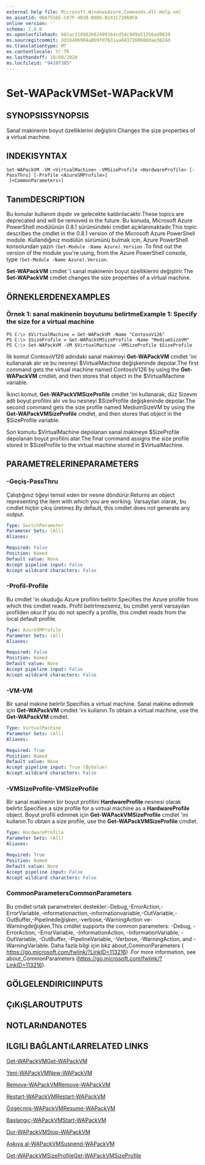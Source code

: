 ```yaml
---
external help file: Microsoft.WindowsAzure.Commands.dll-Help.xml
ms.assetid: 08A7556E-C07F-4B3B-B9D6-B241C72860FA
online version: ''
schema: 2.0.0
ms.openlocfilehash: b01ac318982b62499164cd54c9d9a51356ad9830
ms.sourcegitcommit: 3d16496984a0b9fd7631aa043726060ddae3624d
ms.translationtype: MT
ms.contentlocale: tr-TR
ms.lasthandoff: 10/08/2020
ms.locfileid: "94107385"
---
```

# <span data-ttu-id="1c783-101">Set-WAPackVM</span><span class="sxs-lookup"><span data-stu-id="1c783-101">Set-WAPackVM</span></span>

## <span data-ttu-id="1c783-102">SYNOPSIS</span><span class="sxs-lookup"><span data-stu-id="1c783-102">SYNOPSIS</span></span>
<span data-ttu-id="1c783-103">Sanal makinenin boyut özelliklerini değiştirir.</span><span class="sxs-lookup"><span data-stu-id="1c783-103">Changes the size properties of a virtual machine.</span></span>

## <span data-ttu-id="1c783-104">INDEKI</span><span class="sxs-lookup"><span data-stu-id="1c783-104">SYNTAX</span></span>

```
Set-WAPackVM -VM <VirtualMachine> -VMSizeProfile <HardwareProfile> [-PassThru] [-Profile <AzureSMProfile>]
 [<CommonParameters>]
```

## <span data-ttu-id="1c783-105">Tanım</span><span class="sxs-lookup"><span data-stu-id="1c783-105">DESCRIPTION</span></span>
<span data-ttu-id="1c783-106">Bu konular kullanım dışıdır ve gelecekte kaldırılacaktır.</span><span class="sxs-lookup"><span data-stu-id="1c783-106">These topics are deprecated and will be removed in the future.</span></span>
<span data-ttu-id="1c783-107">Bu konuda, Microsoft Azure PowerShell modülünün 0.8.1 sürümündeki cmdlet açıklanmaktadır.</span><span class="sxs-lookup"><span data-stu-id="1c783-107">This topic describes the cmdlet in the 0.8.1 version of the Microsoft Azure PowerShell module.</span></span>
<span data-ttu-id="1c783-108">Kullandığınız modülün sürümünü bulmak için, Azure PowerShell konsolundan yazın `(Get-Module -Name Azure).Version` .</span><span class="sxs-lookup"><span data-stu-id="1c783-108">To find out the version of the module you're using, from the Azure PowerShell console, type `(Get-Module -Name Azure).Version`.</span></span>

<span data-ttu-id="1c783-109">**Set-WAPackVM** cmdlet 'i sanal makinenin boyut özelliklerini değiştirir.</span><span class="sxs-lookup"><span data-stu-id="1c783-109">The **Set-WAPackVM** cmdlet changes the size properties of a virtual machine.</span></span>

## <span data-ttu-id="1c783-110">ÖRNEKLERDEN</span><span class="sxs-lookup"><span data-stu-id="1c783-110">EXAMPLES</span></span>

### <span data-ttu-id="1c783-111">Örnek 1: sanal makinenin boyutunu belirtme</span><span class="sxs-lookup"><span data-stu-id="1c783-111">Example 1: Specify the size for a virtual machine</span></span>
```
PS C:\> $VirtualMachine = Get-WAPackVM -Name "ContosoV126"
PS C:\> $SizeProfile = Get-WAPackVMSizeProfile -Name "MediumSizeVM"
PS C:\> Set-WAPackVM -VM $VirtualMachine -VMSizeProfile $SizeProfile
```

<span data-ttu-id="1c783-112">İlk komut ContosoV126 adındaki sanal makineyi **Get-WAPackVM** cmdlet 'ini kullanarak alır ve bu nesneyi $VirtualMachine değişkeninde depolar.</span><span class="sxs-lookup"><span data-stu-id="1c783-112">The first command gets the virtual machine named ContosoV126 by using the **Get-WAPackVM** cmdlet, and then stores that object in the $VirtualMachine variable.</span></span>

<span data-ttu-id="1c783-113">İkinci komut, **Get-WAPackVMSizeProfile** cmdlet 'ini kullanarak, düz Sizevm adlı boyut profilini alır ve bu nesneyi $SizeProfile değişkeninde depolar.</span><span class="sxs-lookup"><span data-stu-id="1c783-113">The second command gets the size profile named MediumSizeVM by using the **Get-WAPackVMSizeProfile** cmdlet, and then stores that object in the $SizeProfile variable.</span></span>

<span data-ttu-id="1c783-114">Son komutu $VirtualMachine depolanan sanal makineye $SizeProfile depolanan boyut profilini atar.</span><span class="sxs-lookup"><span data-stu-id="1c783-114">The final command assigns the size profile stored in $SizeProfile to the virtual machine stored in $VirtualMachine.</span></span>

## <span data-ttu-id="1c783-115">PARAMETRELERINE</span><span class="sxs-lookup"><span data-stu-id="1c783-115">PARAMETERS</span></span>

### <span data-ttu-id="1c783-116">-Geçiş</span><span class="sxs-lookup"><span data-stu-id="1c783-116">-PassThru</span></span>
<span data-ttu-id="1c783-117">Çalıştığınız öğeyi temsil eden bir nesne döndürür.</span><span class="sxs-lookup"><span data-stu-id="1c783-117">Returns an object representing the item with which you are working.</span></span>
<span data-ttu-id="1c783-118">Varsayılan olarak, bu cmdlet hiçbir çıkış üretmez.</span><span class="sxs-lookup"><span data-stu-id="1c783-118">By default, this cmdlet does not generate any output.</span></span>

```yaml
Type: SwitchParameter
Parameter Sets: (All)
Aliases:

Required: False
Position: Named
Default value: None
Accept pipeline input: False
Accept wildcard characters: False
```

### <span data-ttu-id="1c783-119">-Profil</span><span class="sxs-lookup"><span data-stu-id="1c783-119">-Profile</span></span>
<span data-ttu-id="1c783-120">Bu cmdlet 'in okuduğu Azure profilini belirtir.</span><span class="sxs-lookup"><span data-stu-id="1c783-120">Specifies the Azure profile from which this cmdlet reads.</span></span>
<span data-ttu-id="1c783-121">Profil belirtmezseniz, bu cmdlet yerel varsayılan profilden okur.</span><span class="sxs-lookup"><span data-stu-id="1c783-121">If you do not specify a profile, this cmdlet reads from the local default profile.</span></span>

```yaml
Type: AzureSMProfile
Parameter Sets: (All)
Aliases:

Required: False
Position: Named
Default value: None
Accept pipeline input: False
Accept wildcard characters: False
```

### <span data-ttu-id="1c783-122">-VM</span><span class="sxs-lookup"><span data-stu-id="1c783-122">-VM</span></span>
<span data-ttu-id="1c783-123">Bir sanal makine belirtir.</span><span class="sxs-lookup"><span data-stu-id="1c783-123">Specifies a virtual machine.</span></span>
<span data-ttu-id="1c783-124">Sanal makine edinmek için **Get-WAPackVM** cmdlet 'ini kullanın.</span><span class="sxs-lookup"><span data-stu-id="1c783-124">To obtain a virtual machine, use the **Get-WAPackVM** cmdlet.</span></span>

```yaml
Type: VirtualMachine
Parameter Sets: (All)
Aliases:

Required: True
Position: Named
Default value: None
Accept pipeline input: True (ByValue)
Accept wildcard characters: False
```

### <span data-ttu-id="1c783-125">-VMSizeProfile</span><span class="sxs-lookup"><span data-stu-id="1c783-125">-VMSizeProfile</span></span>
<span data-ttu-id="1c783-126">Bir sanal makinenin bir boyut profilini **HardwareProfile** nesnesi olarak belirtir.</span><span class="sxs-lookup"><span data-stu-id="1c783-126">Specifies a size profile for a virtual machine as a **HardwareProfile** object.</span></span>
<span data-ttu-id="1c783-127">Boyut profili edinmek için **Get-WAPackVMSizeProfile** cmdlet 'ini kullanın.</span><span class="sxs-lookup"><span data-stu-id="1c783-127">To obtain a size profile, use the **Get-WAPackVMSizeProfile** cmdlet.</span></span>

```yaml
Type: HardwareProfile
Parameter Sets: (All)
Aliases:

Required: True
Position: Named
Default value: None
Accept pipeline input: False
Accept wildcard characters: False
```

### <span data-ttu-id="1c783-128">CommonParameters</span><span class="sxs-lookup"><span data-stu-id="1c783-128">CommonParameters</span></span>
<span data-ttu-id="1c783-129">Bu cmdlet ortak parametreleri destekler:-Debug,-ErrorAction,-ErrorVariable,-ınformationaction,-ınformationvariable,-OutVariable,-OutBuffer,-Pipelinedeğişken,-verbose,-WarningAction ve-Warningdeğişken.</span><span class="sxs-lookup"><span data-stu-id="1c783-129">This cmdlet supports the common parameters: -Debug, -ErrorAction, -ErrorVariable, -InformationAction, -InformationVariable, -OutVariable, -OutBuffer, -PipelineVariable, -Verbose, -WarningAction, and -WarningVariable.</span></span> <span data-ttu-id="1c783-130">Daha fazla bilgi için bkz about_CommonParameters ( https://go.microsoft.com/fwlink/?LinkID=113216) .</span><span class="sxs-lookup"><span data-stu-id="1c783-130">For more information, see about_CommonParameters (https://go.microsoft.com/fwlink/?LinkID=113216).</span></span>

## <span data-ttu-id="1c783-131">GÖLGELENDIRICI</span><span class="sxs-lookup"><span data-stu-id="1c783-131">INPUTS</span></span>

## <span data-ttu-id="1c783-132">ÇıKıŞLAR</span><span class="sxs-lookup"><span data-stu-id="1c783-132">OUTPUTS</span></span>

## <span data-ttu-id="1c783-133">NOTLARıNDA</span><span class="sxs-lookup"><span data-stu-id="1c783-133">NOTES</span></span>

## <span data-ttu-id="1c783-134">ILGILI BAĞLANTıLAR</span><span class="sxs-lookup"><span data-stu-id="1c783-134">RELATED LINKS</span></span>

[<span data-ttu-id="1c783-135">Get-WAPackVM</span><span class="sxs-lookup"><span data-stu-id="1c783-135">Get-WAPackVM</span></span>](./Get-WAPackVM.md)

[<span data-ttu-id="1c783-136">Yeni-WAPackVM</span><span class="sxs-lookup"><span data-stu-id="1c783-136">New-WAPackVM</span></span>](./New-WAPackVM.md)

[<span data-ttu-id="1c783-137">Remove-WAPackVM</span><span class="sxs-lookup"><span data-stu-id="1c783-137">Remove-WAPackVM</span></span>](./Remove-WAPackVM.md)

[<span data-ttu-id="1c783-138">Restart-WAPackVM</span><span class="sxs-lookup"><span data-stu-id="1c783-138">Restart-WAPackVM</span></span>](./Restart-WAPackVM.md)

[<span data-ttu-id="1c783-139">Özgeçmiş-WAPackVM</span><span class="sxs-lookup"><span data-stu-id="1c783-139">Resume-WAPackVM</span></span>](./Resume-WAPackVM.md)

[<span data-ttu-id="1c783-140">Başlangıç-WAPackVM</span><span class="sxs-lookup"><span data-stu-id="1c783-140">Start-WAPackVM</span></span>](./Start-WAPackVM.md)

[<span data-ttu-id="1c783-141">Dur-WAPackVM</span><span class="sxs-lookup"><span data-stu-id="1c783-141">Stop-WAPackVM</span></span>](./Stop-WAPackVM.md)

[<span data-ttu-id="1c783-142">Askıya al-WAPackVM</span><span class="sxs-lookup"><span data-stu-id="1c783-142">Suspend-WAPackVM</span></span>](./Suspend-WAPackVM.md)

[<span data-ttu-id="1c783-143">Get-WAPackVMSizeProfile</span><span class="sxs-lookup"><span data-stu-id="1c783-143">Get-WAPackVMSizeProfile</span></span>](./Get-WAPackVMSizeProfile.md)



